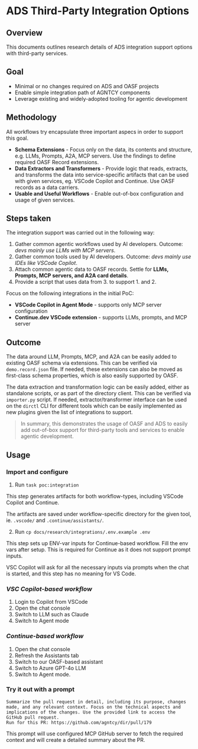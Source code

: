 # ADS Third-Party Integration Options

## Overview

This documents outlines research details of ADS integration support options with third-party services.

## Goal

- Minimal or no changes required on ADS and OASF projects
- Enable simple integration path of AGNTCY components
- Leverage existing and widely-adopted tooling for agentic development

## Methodology

All workflows try encapsulate three important aspecs in order to support this goal.

- **Schema Extensions** - Focus only on the data, its contents and structure, e.g. LLMs, Prompts, A2A, MCP servers. Use the findings to define required OASF Record extensions.
- **Data Extractors and Transformers** - Provide logic that reads, extracts, and transforms the data into service-specific artifacts that can be used with given services, eg. VSCode Copilot and Continue.
Use OASF records as a data carriers.
- **Usable and Useful Workflows** - Enable out-of-box configuration and usage of given services.

## Steps taken

The integration support was carried out in the following way:

1. Gather common agentic workflows used by AI developers. Outcome: *devs mainly use LLMs with MCP servers*.
2. Gather common tools used by AI developers. Outcome: *devs mainly use IDEs like VSCode Copilot*.
3. Attach common agentic data to OASF records. Settle for **LLMs, Prompts, MCP servers, and A2A card details**.
4. Provide a script that uses data from 3. to support 1. and 2.

Focus on the following integrations in the initial PoC:

- **VSCode Copilot in Agent Mode** - supports only MCP server configuration
- **Continue.dev VSCode extension** - supports LLMs, prompts, and MCP server

## Outcome

The data around LLM, Prompts, MCP, and A2A can be easily added to existing OASF schema via extensions.
This can be verified via `demo.record.json` file.
If needed, these extensions can also be moved as first-class schema properties, which is also easily supported by OASF.

The data extraction and transformation logic can be easily added, either as standalone scripts, or as part of the directory client.
This can be verified via `importer.py` script.
If needed, extractor/transformer interface can be used on the `dirctl` CLI for different tools which can be easily implemented as new plugins given the list of integrations to support.

> In summary, this demonstrates the usage of OASF and ADS to easily add out-of-box support for third-party tools and services to enable agentic development.

## Usage

### Import and configure

1. Run `task poc:integration`

This step generates artifacts for both workflow-types, including VSCode Copilot and Continue.

The artifacts are saved under workflow-specific directory for the given tool, ie. `.vscode/` and `.continue/assistants/`.

2. Run `cp docs/research/integrations/.env.example .env`

This step sets up ENV-var inputs for Continue-based workflow. Fill the env vars after setup.
This is required for Continue as it does not support prompt inputs.

VSC Copilot will ask for all the necessary inputs via prompts when the chat is started, and this step has no meaning for VS Code.

### *VSC Copilot-based workflow*
   
 1. Login to Copilot from VSCode
 2. Open the chat console
 3. Switch to LLM such as Claude
 4. Switch to Agent mode

### *Continue-based workflow*

1. Open the chat console
2. Refresh the Assistants tab
3. Switch to our OASF-based assistant
4. Switch to Azure GPT-4o LLM
5. Switch to Agent mode.

### Try it out with a prompt

```text
Summarize the pull request in detail, including its purpose, changes made, and any relevant context. Focus on the technical aspects and implications of the changes. Use the provided link to access the GitHub pull request.
Run for this PR: https://github.com/agntcy/dir/pull/179
```

This prompt will use configured MCP GitHub server to fetch the required context and will create a detailed summary about the PR.
